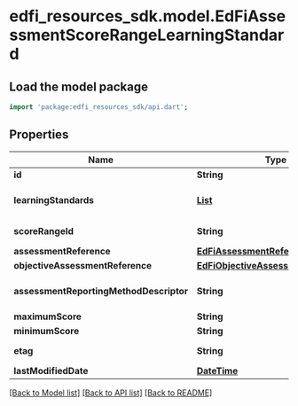 # edfi_resources_sdk.model.EdFiAssessmentScoreRangeLearningStandard

## Load the model package
```dart
import 'package:edfi_resources_sdk/api.dart';
```

## Properties
Name | Type | Description | Notes
------------ | ------------- | ------------- | -------------
**id** | **String** |  | [optional] 
**learningStandards** | [**List<EdFiAssessmentScoreRangeLearningStandardLearningStandard>**](EdFiAssessmentScoreRangeLearningStandardLearningStandard.md) | An unordered collection of assessmentScoreRangeLearningStandardLearningStandards. Learning standard associated with the score range. | [default to const []]
**scoreRangeId** | **String** | A unique number or alphanumeric code assigned to the score range associated with one or more learning standards. | 
**assessmentReference** | [**EdFiAssessmentReference**](EdFiAssessmentReference.md) |  | 
**objectiveAssessmentReference** | [**EdFiObjectiveAssessmentReference**](EdFiObjectiveAssessmentReference.md) |  | [optional] 
**assessmentReportingMethodDescriptor** | **String** | The assessment reporting method defined (e.g., scale score, RIT scale score) associated with the referenced learning standard(s). | [optional] 
**maximumScore** | **String** | The maximum score in the score range. | 
**minimumScore** | **String** | The minimum score in the score range. | 
**etag** | **String** | A unique system-generated value that identifies the version of the resource. | [optional] 
**lastModifiedDate** | [**DateTime**](DateTime.md) | The date and time the resource was last modified. | [optional] 

[[Back to Model list]](../README.md#documentation-for-models) [[Back to API list]](../README.md#documentation-for-api-endpoints) [[Back to README]](../README.md)


